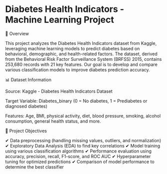 # Diabetes Health Indicators - Machine Learning Project

📌 Overview

This project analyzes the Diabetes Health Indicators dataset from Kaggle, leveraging machine learning models to predict diabetes based on behavioral, demographic, and health-related factors. The dataset, derived from the Behavioral Risk Factor Surveillance System (BRFSS) 2015, contains 253,680 records with 21 key features. Our goal is to develop and compare various classification models to improve diabetes prediction accuracy.

📊 Dataset Information

Source: Kaggle - Diabetes Health Indicators Dataset

Target Variable: Diabetes_binary (0 = No diabetes, 1 = Prediabetes or diagnosed diabetes)

Features: Age, BMI, physical activity, diet, blood pressure, smoking, alcohol consumption, general health status, and more.

🚀 Project Objectives

✔ Data preprocessing (handling missing values, outliers, and normalization)
✔ Exploratory Data Analysis (EDA) to find key correlations
✔ Model training using various classification algorithms
✔ Performance evaluation using accuracy, precision, recall, F1-score, and ROC AUC
✔ Hyperparameter tuning for optimized predictions
✔ Comparison of model performance to determine the best classifier
